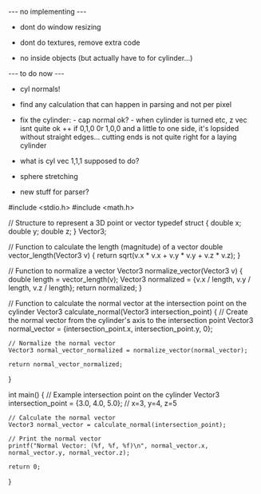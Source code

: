 


--- no implementing ---

 - dont do window resizing

 - dont do textures, remove extra code

 - no inside objects (but actually have to for cylinder...)



--- to do now ---

 - cyl normals!

 - find any calculation that can happen in parsing and not per pixel

 - fix the cylinder:
 		 - cap normal ok?
		 - when cylinder is turned etc, z vec isnt quite ok
	++ if 0,1,0 0r 1,0,0 and a little to one side, it's lopsided without straight edges...
		cutting ends is not quite right for a laying cylinder

 - what is cyl vec 1,1,1 supposed to do?

 - sphere stretching

 - new stuff for parser?

#include <stdio.h>
#include <math.h>

// Structure to represent a 3D point or vector
typedef struct {
    double x;
    double y;
    double z;
} Vector3;

// Function to calculate the length (magnitude) of a vector
double vector_length(Vector3 v) {
    return sqrt(v.x * v.x + v.y * v.y + v.z * v.z);
}

// Function to normalize a vector
Vector3 normalize_vector(Vector3 v) {
    double length = vector_length(v);
    Vector3 normalized = {v.x / length, v.y / length, v.z / length};
    return normalized;
}

// Function to calculate the normal vector at the intersection point on the cylinder
Vector3 calculate_normal(Vector3 intersection_point) {
    // Create the normal vector from the cylinder's axis to the intersection point
    Vector3 normal_vector = {intersection_point.x, intersection_point.y, 0};

    // Normalize the normal vector
    Vector3 normal_vector_normalized = normalize_vector(normal_vector);

    return normal_vector_normalized;
}

int main() {
    // Example intersection point on the cylinder
    Vector3 intersection_point = {3.0, 4.0, 5.0};  // x=3, y=4, z=5

    // Calculate the normal vector
    Vector3 normal_vector = calculate_normal(intersection_point);

    // Print the normal vector
    printf("Normal Vector: (%f, %f, %f)\n", normal_vector.x, normal_vector.y, normal_vector.z);

    return 0;
}
